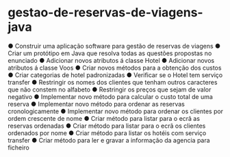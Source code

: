 # gestao-de-reservas-de-viagens-java

●	Construir uma aplicação software para gestão de reservas de viagens
●	Criar um protótipo em Java que resolva todas as questões propostas no enunciado
●	Adicionar novos atributos á classe Hotel
●	Adicionar novos atributos á classe Voos
●	Criar novos métodos para a obtenção dos custos
●	Criar categorias de hotel padronizadas
●	Verificar se o Hotel tem serviço transfer
●	Restringir os nomes dos clientes que tenham outros caracteres que não constem no alfabeto
●	Restringir os preços que sejam de valor negativo
●	Implementar novo método para calcular o custo total de uma reserva
●	Implementar novo método para ordenar as reservas cronologicamente
●	Implementar novo método para ordenar os clientes por ordem crescente de nome
●	Criar método para listar para o ecrã as reservas ordenadas
●	Criar método para listar para o ecrã os clientes ordenados por nome
●	Criar método para listar os hotéis com serviço transfer
●	Criar método para ler e gravar a informação da agencia para ficheiro
